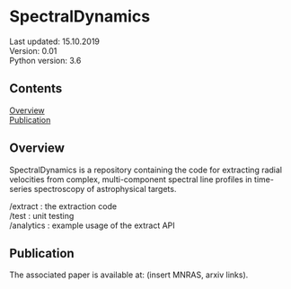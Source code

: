 # SpectralDynamics

Last updated: 15.10.2019<br>
Version: 0.01<br>
Python version: 3.6<br>

## Contents
[Overview](#overview)<br>
[Publication](#publication)<br>

## Overview
SpectralDynamics is a repository containing the code for extracting radial
velocities from complex, multi-component spectral line profiles in time-series
spectroscopy of astrophysical targets.

/extract : the extraction code<br>
/test : unit testing<br>
/analytics : example usage of the extract API<br>

## Publication
The associated paper is available at: (insert MNRAS, arxiv links).
